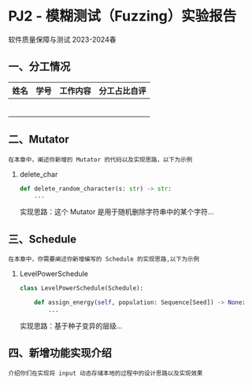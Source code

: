 # PJ2 - 模糊测试（Fuzzing）实验报告

软件质量保障与测试  2023-2024春

## 一、分工情况

| 姓名 | 学号 | 工作内容 | 分工占比自评 |
| :--: | :--: | :------: | :----------: |
|      |      |          |              |
|      |      |          |              |
|      |      |          |              |
|      |      |          |              |
|      |      |          |              |
|      |      |          |              |

## 二、Mutator

`在本章中，阐述你新增的 Mutator 的代码以及实现思路，以下为示例`

1. delete_char

   ```python
   def delete_random_character(s: str) -> str:
       ...
   ```

   实现思路：这个 Mutator 是用于随机删除字符串中的某个字符...


## 三、Schedule

`在本章中，你需要阐述你新增编写的 Schedule 的实现思路,以下为示例`

1. LevelPowerSchedule

   ```python
   class LevelPowerSchedule(Schedule):
   
       def assign_energy(self, population: Sequence[Seed]) -> None:
           ...
   
   ```

   实现思路：基于种子变异的层级...

## 四、新增功能实现介绍

`介绍你们在实现将 input 动态存储本地的过程中的设计思路以及实现效果`
